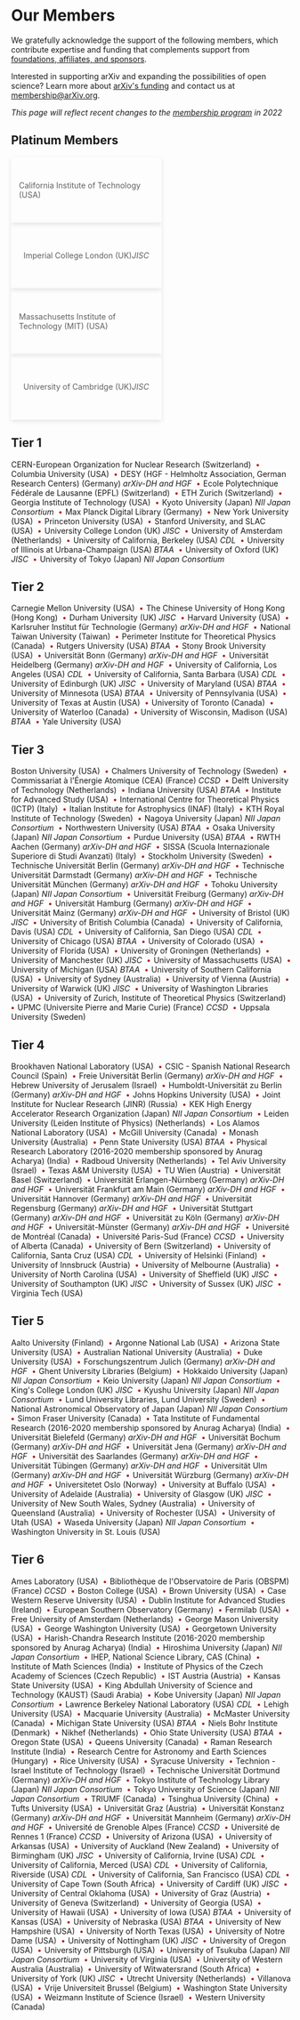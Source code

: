 # Our Members

We gratefully acknowledge the support of the following members, which contribute expertise and funding that complements support from [foundations, affiliates, and sponsors](supporters).

Interested in supporting arXiv and expanding the possibilities of open science? Learn more about [arXiv's funding](funding) and contact us at membership@arXiv.org.

*This page will reflect recent changes to the [membership program](membership) in 2022*

<style>
ol {
  list-style:none;
  margin-left:0 !important;
  margin:0;
  padding:0;
}
ol li {
  display: inline;
}
ol li::after {
  content: " \2022 ";
  margin: 0 .15em 0 .45em;
  color: #b31b1b;
  font-weight: 900;
}
ol li:last-child::after {
  content: "";
  margin: 0;
}
blockquote {
  border-left:0;
  margin:0;
  padding:0;
}
blockquote ol {
  list-style: none;
  margin: 0;
  padding: 0;
  display: flex;
  flex-direction: row;
  flex-wrap: wrap;
  justify-content: space-between;
  align-items: center;
}
blockquote ol li {
  width: 100%;
  padding:1em;
  -webkit-box-shadow: 0px 3px 8px 0px rgba(0,0,0,0.1);
  -moz-box-shadow: 0px 3px 8px 0px rgba(0,0,0,0.1);
  box-shadow: 0px 3px 8px 0px rgba(0,0,0,0.1);
  min-height:90px;
  display: flex;
  align-items: center;
  justify-content: center;
}
blockquote ol li::after {
  content: "";
  margin: 0;
}
blockquote ol li img {
  height:40px;
  display:block;
  margin:1em auto 0 auto;
}
@media (min-width: 576px) {
  blockquote ol li {
    width: calc(50% - 10px);
  }
}
h2, h2, h4, h5 {
  clear:both;
}
aside {
  float:left;
  clear:both;
  width:100%;
}
</style>

## Platinum Members

>1. California Institute of Technology (USA)
>1. Imperial College London (UK) _JISC_
>1. Massachusetts Institute of Technology (MIT) (USA)
>1. University of Cambridge (UK) _JISC_

## Tier 1

1. CERN-European Organization for Nuclear Research (Switzerland)
1. Columbia University (USA)
1. DESY (HGF - Helmholtz Association, German Research Centers) (Germany) _arXiv-DH and HGF_
1. Ecole Polytechnique Fédérale de Lausanne (EPFL)  (Switzerland)
1. ETH Zurich (Switzerland)
1. Georgia Institute of Technology (USA)
1. Kyoto University  (Japan) _NII Japan Consortium_
1. Max Planck Digital Library (Germany)
1. New York University (USA)
1. Princeton University (USA)
1. Stanford University, and SLAC (USA)
1. University College London  (UK) _JISC_
1. University of Amsterdam  (Netherlands)
1. University of California, Berkeley (USA) _CDL_
1. University of Illinois at Urbana-Champaign  (USA) _BTAA_
1. University of Oxford  (UK) _JISC_
1. University of Tokyo  (Japan) _NII Japan Consortium_

## Tier 2

1. Carnegie Mellon University (USA)
1. The Chinese University of Hong Kong (Hong Kong)
1. Durham University (UK) _JISC_
1. Harvard University (USA)
1. Karlsruher Institut für Technologie (Germany) _arXiv-DH and HGF_
1. National Taiwan University (Taiwan)
1. Perimeter Institute for Theoretical Physics  (Canada)
1. Rutgers University (USA) _BTAA_
1. Stony Brook University  (USA)
1. Universität Bonn  (Germany) _arXiv-DH and HGF_
1. Universität Heidelberg (Germany) _arXiv-DH and HGF_
1. University of California, Los Angeles (USA) _CDL_
1. University of California, Santa Barbara (USA) _CDL_
1. University of Edinburgh (UK) _JISC_
1. University of Maryland (USA) _BTAA_
1. University of Minnesota (USA) _BTAA_
1. University of Pennsylvania (USA)
1. University of Texas at Austin (USA)
1. University of Toronto (Canada)
1. University of Waterloo  (Canada)
1. University of Wisconsin, Madison (USA) _BTAA_
1. Yale University (USA)

## Tier 3

1. Boston University (USA)
1. Chalmers University of Technology  (Sweden)
1. Commissariat à l'Énergie Atomique (CEA) (France) _CCSD_
1. Delft University of Technology  (Netherlands)
1. Indiana University (USA) _BTAA_
1. Institute for Advanced Study (USA)
1. International Centre for Theoretical Physics (ICTP) (Italy)
1. Italian Institute for Astrophysics (INAF) (Italy)
1. KTH Royal Institute of Technology  (Sweden)
1. Nagoya University  (Japan) _NII Japan Consortium_
1. Northwestern University (USA) _BTAA_
1. Osaka University (Japan) _NII Japan Consortium_
1. Purdue University (USA) _BTAA_
1. RWTH Aachen  (Germany) _arXiv-DH and HGF_
1. SISSA (Scuola Internazionale Superiore di Studi Avanzati) (Italy)
1. Stockholm University (Sweden)
1. Technische Universität Berlin  (Germany) _arXiv-DH and HGF_
1. Technische Universität Darmstadt (Germany) _arXiv-DH and HGF_
1. Technische Universität München (Germany) _arXiv-DH and HGF_
1. Tohoku University (Japan) _NII Japan Consortium_
1. Universität Freiburg (Germany) _arXiv-DH and HGF_
1. Universität Hamburg  (Germany) _arXiv-DH and HGF_
1. Universität Mainz (Germany) _arXiv-DH and HGF_
1. University of Bristol (UK) _JISC_
1. University of British Columbia (Canada)
1. University of California, Davis (USA) _CDL_
1. University of California, San Diego (USA) _CDL_
1. University of Chicago (USA) _BTAA_
1. University of Colorado (USA)
1. University of Florida (USA)
1. University of Groningen  (Netherlands)
1. University of Manchester (UK) _JISC_
1. University of Massachusetts (USA)
1. University of Michigan  (USA) _BTAA_
1. University of Southern California (USA)
1. University of Sydney (Australia)
1. University of Vienna  (Austria)
1. University of Warwick (UK) _JISC_
1. University of Washington Libraries (USA)
1. University of Zurich, Institute of Theoretical Physics  (Switzerland)
1. UPMC (Universite Pierre and Marie Curie) (France) _CCSD_
1. Uppsala University (Sweden)

## Tier 4

1. Brookhaven National Laboratory (USA)
1. CSIC - Spanish National Research Council (Spain)
1. Freie Universität Berlin  (Germany) _arXiv-DH and HGF_
1. Hebrew University of Jerusalem (Israel)
1. Humboldt-Universität zu Berlin  (Germany) _arXiv-DH and HGF_
1. Johns Hopkins University (USA)
1. Joint Institute for Nuclear Research (JINR)  (Russia)
1. KEK High Energy Accelerator Research Organization (Japan) _NII Japan Consortium_
1. Leiden University (Leiden Institute of Physics) (Netherlands)
1. Los Alamos National Laboratory  (USA)
1. McGill University (Canada)
1. Monash University (Australia)
1. Penn State University (USA) _BTAA_
1. Physical Research Laboratory (2016-2020 membership sponsored by Anurag Acharya) (India)
1. Radboud University (Netherlands)
1. Tel Aviv University (Israel)
1. Texas A&M University  (USA)
1. TU Wien (Austria)
1. Universität Basel (Switzerland)
1. Universität Erlangen-Nürnberg  (Germany) _arXiv-DH and HGF_
1. Universität Frankfurt am Main  (Germany) _arXiv-DH and HGF_
1. Universität Hannover  (Germany) _arXiv-DH and HGF_
1. Universität Regensburg  (Germany) _arXiv-DH and HGF_
1. Universität Stuttgart (Germany) _arXiv-DH and HGF_
1. Universität zu Köln  (Germany) _arXiv-DH and HGF_
1. Universität-Münster (Germany) _arXiv-DH and HGF_
1. Université de Montréal (Canada)
1. Université Paris-Sud (France) _CCSD_
1. University of Alberta (Canada)
1. University of Bern  (Switzerland)
1. University of California, Santa Cruz (USA) _CDL_
1. University of Helsinki (Finland)
1. University of Innsbruck (Austria)
1. University of Melbourne (Australia)
1. University of North Carolina (USA)
1. University of Sheffield (UK) _JISC_
1. University of Southampton (UK) _JISC_
1. University of Sussex (UK) _JISC_
1. Virginia Tech (USA)

## Tier 5

1. Aalto University (Finland)
1. Argonne National Lab (USA)
1. Arizona State University (USA)
1. Australian National University (Australia)
1. Duke University (USA)
1. Forschungszentrum Julich (Germany) _arXiv-DH and HGF_
1. Ghent University Libraries (Belgium)
1. Hokkaido University  (Japan) _NII Japan Consortium_
1. Keio University (Japan) _NII Japan Consortium_
1. King's College London (UK) _JISC_
1. Kyushu University (Japan) _NII Japan Consortium_
1. Lund University Libraries, Lund University (Sweden)
1. National Astronomical Observatory of Japan (Japan) _NII Japan Consortium_
1. Simon Fraser University (Canada)
1. Tata Institute of Fundamental Research (2016-2020 membership sponsored by Anurag Acharya) (India)
1. Universität Bielefeld  (Germany) _arXiv-DH and HGF_
1. Universität Bochum  (Germany) _arXiv-DH and HGF_
1. Universität Jena (Germany) _arXiv-DH and HGF_
1. Universität des Saarlandes (Germany) _arXiv-DH and HGF_
1. Universität Tübingen  (Germany) _arXiv-DH and HGF_
1. Universität Ulm (Germany) _arXiv-DH and HGF_
1. Universität Würzburg (Germany) _arXiv-DH and HGF_
1. Universitetet Oslo (Norway)
1. University at Buffalo (USA)
1. University of Adelaide (Australia)
1. University of Glasgow (UK) _JISC_
1. University of New South Wales, Sydney (Australia)
1. University of Queensland (Australia)
1. University of Rochester (USA)
1. University of Utah (USA)
1. Waseda University (Japan) _NII Japan Consortium_
1. Washington University in St. Louis  (USA)

## Tier 6

1. Ames Laboratory (USA)
1. Bibliothèque de l'Observatoire de Paris (OBSPM) (France) _CCSD_
1. Boston College (USA)
1. Brown University (USA)
1. Case Western Reserve University (USA)
1. Dublin Institute for Advanced Studies (Ireland)
1. European Southern Observatory (Germany)
1. Fermilab (USA)
1. Free University of Amsterdam (Netherlands)
1. George Mason University (USA)
1. George Washington University (USA)
1. Georgetown University  (USA)
1. Harish-Chandra Research Institute (2016-2020 membership sponsored by Anurag Acharya) (India)
1. Hiroshima University (Japan) _NII Japan Consortium_
1. IHEP, National Science Library, CAS (China)
1. Institute of Math Sciences (India)
1. Institute of Physics of the Czech Academy of Sciences (Czech Republic)
1. IST Austria (Austria)
1. Kansas State University (USA)
1. King Abdullah University of Science and Technology (KAUST) (Saudi Arabia)
1. Kobe University (Japan) _NII Japan Consortium_
1. Lawrence Berkeley National Laboratory (USA) _CDL_
1. Lehigh University (USA)
1. Macquarie University (Australia)
1. McMaster University (Canada)
1. Michigan State University (USA) _BTAA_
1. Niels Bohr Institute (Denmark)
1. Nikhef (Netherlands)
1. Ohio State University (USA) _BTAA_
1. Oregon State (USA)
1. Queens University (Canada)
1. Raman Research Institute (India)
1. Research Centre for Astronomy and Earth Sciences (Hungary)
1. Rice University (USA)
1. Syracuse University
1. Technion - Israel Institute of Technology  (Israel)
1. Technische Universität Dortmund (Germany) _arXiv-DH and HGF_
1. Tokyo Institute of Technology Library (Japan) _NII Japan Consortium_
1. Tokyo University of Science (Japan) _NII Japan Consortium_
1. TRIUMF (Canada)
1. Tsinghua University  (China)
1. Tufts University (USA)
1. Universität Graz (Austria)
1. Universität Konstanz (Germany) _arXiv-DH and HGF_
1. Universität Mannheim (Germany) _arXiv-DH and HGF_
1. Université de Grenoble Alpes (France) _CCSD_
1. Université de Rennes 1 (France) _CCSD_
1. University of Arizona (USA)
1. University of Arkansas (USA)
1. University of Auckland (New Zealand)
1. University of Birmingham (UK) _JISC_
1. University of California, Irvine (USA) _CDL_
1. University of California, Merced (USA) _CDL_
1. University of California, Riverside  (USA) _CDL_
1. University of California, San Francisco (USA) _CDL_
1. University of Cape Town (South Africa)
1. University of Cardiff (UK) _JISC_
1. University of Central Oklahoma (USA)
1. University of Graz (Austria)
1. University of Geneva (Switzerland)
1. University of Georgia (USA)
1. University of Hawaii (USA)
1. University of Iowa (USA) _BTAA_
1. University of Kansas (USA)
1. University of Nebraska (USA) _BTAA_
1. University of New Hampshire (USA)
1. University of North Texas (USA)
1. University of Notre Dame (USA)
1. University of Nottingham (UK) _JISC_
1. University of Oregon (USA)
1. University of Pittsburgh (USA)
1. University of Tsukuba (Japan) _NII Japan Consortium_
1. University of Virginia (USA)
1. University of Western Australia (Australia)
1. University of Witwatersrand (South Africa)
1. University of York (UK) _JISC_
1. Utrecht University (Netherlands)
1. Villanova (USA)
1. Vrije Universiteit Brussel (Belgium)
1. Washington State University (USA)
1. Weizmann Institute of Science (Israel)
1. Western University (Canada)



#

